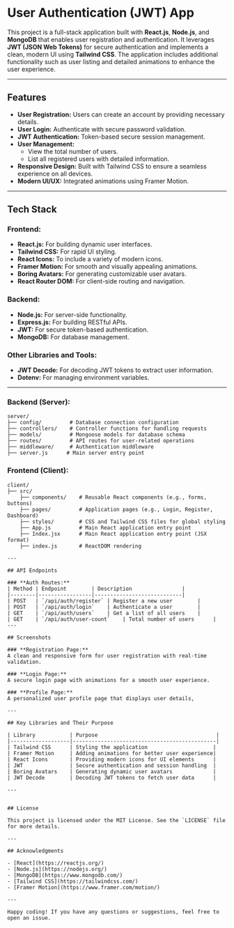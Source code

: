 # User Authentication (JWT) App

This project is a full-stack application built with **React.js**, **Node.js**, and **MongoDB** that enables user registration and authentication. It leverages **JWT (JSON Web Tokens)** for secure authentication and implements a clean, modern UI using **Tailwind CSS**. The application includes additional functionality such as user listing and detailed animations to enhance the user experience.

---

## Features

- **User Registration:** Users can create an account by providing necessary details.
- **User Login:** Authenticate with secure password validation.
- **JWT Authentication:** Token-based secure session management.
- **User Management:**
  - View the total number of users.
  - List all registered users with detailed information.
- **Responsive Design:** Built with Tailwind CSS to ensure a seamless experience on all devices.
- **Modern UI/UX:** Integrated animations using Framer Motion.

---

## Tech Stack

### **Frontend:**
- **React.js:** For building dynamic user interfaces.
- **Tailwind CSS:** For rapid UI styling.
- **React Icons:** To include a variety of modern icons.
- **Framer Motion:** For smooth and visually appealing animations.
- **Boring Avatars:** For generating customizable user avatars.
- **React Router DOM:** For client-side routing and navigation.

### **Backend:**
- **Node.js:** For server-side functionality.
- **Express.js:** For building RESTful APIs.
- **JWT:** For secure token-based authentication.
- **MongoDB:** For database management.

### **Other Libraries and Tools:**
- **JWT Decode:** For decoding JWT tokens to extract user information.
- **Dotenv:** For managing environment variables.

---

### **Backend (Server):**
```
server/
├── config/         # Database connection configuration
├── controllers/    # Controller functions for handling requests
├── models/         # Mongoose models for database schema
├── routes/         # API routes for user-related operations
├── middleware/     # Authentication middleware
├── server.js      # Main server entry point
```

### **Frontend (Client):**
```
client/
├── src/
    ├── components/    # Reusable React components (e.g., forms, buttons)
    ├── pages/         # Application pages (e.g., Login, Register, Dashboard)
    ├── styles/        # CSS and Tailwind CSS files for global styling
    ├── App.js         # Main React application entry point
    ├── Index.jsx      # Main React application entry point (JSX format)
    ├── index.js       # ReactDOM rendering

---

## API Endpoints

### **Auth Routes:**
| Method | Endpoint        | Description                |
|--------|-----------------|----------------------------|
| POST   | `/api/auth/register` | Register a new user        |
| POST   | `/api/auth/login`    | Authenticate a user        |
| GET    | `/api/auth/users`    | Get a list of all users    |
| GET    | `/api/auth/user-count`    | Total number of users      |
---

## Screenshots

### **Registration Page:**
A clean and responsive form for user registration with real-time validation.

### **Login Page:**
A secure login page with animations for a smooth user experience.

### **Profile Page:**
A personalized user profile page that displays user details,

---

## Key Libraries and Their Purpose

| Library           | Purpose                                      |
|-------------------|----------------------------------------------|
| Tailwind CSS      | Styling the application                     |
| Framer Motion     | Adding animations for better user experience|
| React Icons       | Providing modern icons for UI elements      |
| JWT               | Secure authentication and session handling  |
| Boring Avatars    | Generating dynamic user avatars             |
| JWT Decode        | Decoding JWT tokens to fetch user data      |

---


## License

This project is licensed under the MIT License. See the `LICENSE` file for more details.

---

## Acknowledgments

- [React](https://reactjs.org/)
- [Node.js](https://nodejs.org/)
- [MongoDB](https://www.mongodb.com/)
- [Tailwind CSS](https://tailwindcss.com/)
- [Framer Motion](https://www.framer.com/motion/)

---

Happy coding! If you have any questions or suggestions, feel free to open an issue. 

